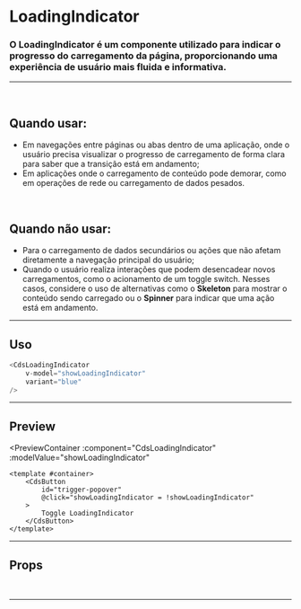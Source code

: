 # LoadingIndicator

### O LoadingIndicator é um componente utilizado para indicar o progresso do carregamento da página, proporcionando uma experiência de usuário mais fluida e informativa.
---
<br />

## Quando usar:
- Em navegações entre páginas ou abas dentro de uma aplicação, onde o usuário precisa visualizar o progresso de carregamento de forma clara para saber que a transição está em andamento;
- Em aplicações onde o carregamento de conteúdo pode demorar, como em operações de rede ou carregamento de dados pesados.

<br />

## Quando não usar:
- Para o carregamento de dados secundários ou ações que não afetam diretamente a navegação principal do usuário;
- Quando o usuário realiza interações que podem desencadear novos carregamentos, como o acionamento de um toggle switch. Nesses casos, considere o uso de alternativas como o **Skeleton** para mostrar o conteúdo sendo carregado ou o **Spinner** para indicar que uma ação está em andamento.

---

## Uso

```js
<CdsLoadingIndicator
	v-model="showLoadingIndicator"
	variant="blue"
/>
```

---

## Preview


<PreviewContainer
	:component="CdsLoadingIndicator"
	:modelValue="showLoadingIndicator"
>
	<template #container>
		<CdsButton
			id="trigger-popover"
			@click="showLoadingIndicator = !showLoadingIndicator"
		>
			Toggle LoadingIndicator
		</CdsButton>
	</template>
</DemoContainer>

---

## Props

<APITable
	name="LoadingIndicator"
	section="props"
/>
<br />

---

<script setup>
import { ref } from 'vue';
import CdsLoadingIndicator from '@/components/LoadingIndicator.vue';

const showLoadingIndicator = ref(true);
</script>
